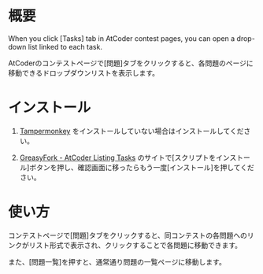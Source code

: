 # 概要
When you click [Tasks] tab in AtCoder contest pages, you can open a drop-down list linked to each task.

AtCoderのコンテストページで[問題]タブをクリックすると、各問題のページに移動できるドロップダウンリストを表示します。

# インストール
1. [Tampermonkey](https://www.tampermonkey.net/) をインストールしていない場合はインストールしてください。

2. [GreasyFork - AtCoder Listing Tasks](https://greasyfork.org/ja/scripts/467289-atcoder-listing-tasks) のサイトで[スクリプトをインストール]ボタンを押し、確認画面に移ったらもう一度[インストール]を押してください。

# 使い方
コンテストページで[問題]タブをクリックすると、同コンテストの各問題へのリンクがリスト形式で表示され、クリックすることで各問題に移動できます。

また、[問題一覧]を押すと、通常通り問題の一覧ページに移動します。
